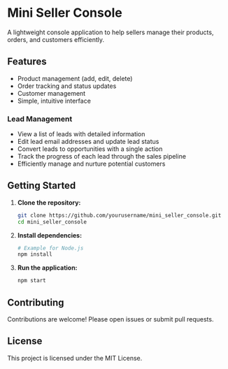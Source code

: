 # Mini Seller Console

A lightweight console application to help sellers manage their products, orders, and customers efficiently.

## Features

- Product management (add, edit, delete)
- Order tracking and status updates
- Customer management
- Simple, intuitive interface

### Lead Management

- View a list of leads with detailed information
- Edit lead email addresses and update lead status
- Convert leads to opportunities with a single action
- Track the progress of each lead through the sales pipeline
- Efficiently manage and nurture potential customers

## Getting Started

1. **Clone the repository:**
    ```bash
    git clone https://github.com/yourusername/mini_seller_console.git
    cd mini_seller_console
    ```

2. **Install dependencies:**
    ```bash
    # Example for Node.js
    npm install
    ```

3. **Run the application:**
    ```bash
    npm start
    ```

## Contributing

Contributions are welcome! Please open issues or submit pull requests.

## License

This project is licensed under the MIT License.